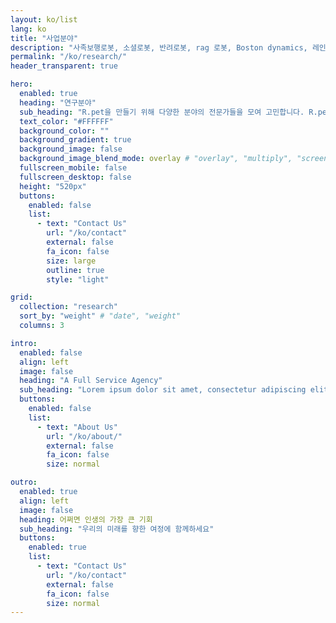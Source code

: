 ```yaml
---
layout: ko/list
lang: ko
title: "사업분야"
description: "사족보행로봇, 소셜로봇, 반려로봇, rag 로봇, Boston dynamics, 레인보우로보틱스, unitree, 알지에이, 알지에이아이엔씨"
permalink: "/ko/research/"
header_transparent: true

hero:
  enabled: true
  heading: "연구분야"
  sub_heading: "R.pet을 만들기 위해 다양한 분야의 전문가들을 모여 고민합니다. R.pet은 사람과 공감하고 소통할 수 있으며, 어떠한 지형에서든 실내외에서 자유롭게 활동할 수 있습니다. 우리는 계속해서 도전 과제를 해결하고 해결책을 찾기 위해 협력하고 있습니다."
  text_color: "#FFFFFF"
  background_color: ""
  background_gradient: true
  background_image: false
  background_image_blend_mode: overlay # "overlay", "multiply", "screen"
  fullscreen_mobile: false
  fullscreen_desktop: false
  height: "520px"
  buttons:
    enabled: false
    list:
      - text: "Contact Us"
        url: "/ko/contact"
        external: false
        fa_icon: false
        size: large
        outline: true
        style: "light"

grid:
  collection: "research"
  sort_by: "weight" # "date", "weight"
  columns: 3

intro:
  enabled: false
  align: left
  image: false
  heading: "A Full Service Agency"
  sub_heading: "Lorem ipsum dolor sit amet, consectetur adipiscing elit. Ut eget sapien in elit semper accumsan. Pellentesque accumsan ut tortor eu varius. Sed id tincidunt massa, ut egestas orci."
  buttons:
    enabled: false
    list:
      - text: "About Us"
        url: "/ko/about/"
        external: false
        fa_icon: false
        size: normal

outro:
  enabled: true
  align: left
  image: false
  heading: 어쩌면 인생의 가장 큰 기회
  sub_heading: "우리의 미래를 향한 여정에 함께하세요"
  buttons:
    enabled: true
    list:
      - text: "Contact Us"
        url: "/ko/contact"
        external: false
        fa_icon: false
        size: normal
---
```

